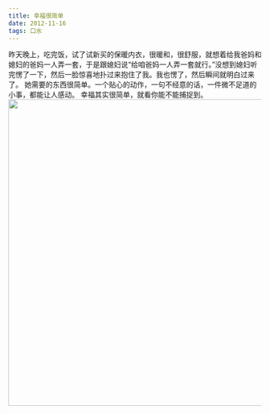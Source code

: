 ```yaml
---
title: 幸福很简单
date: 2012-11-16
tags: 口水
---
```


昨天晚上，吃完饭，试了试新买的保暖内衣，很暖和，很舒服，就想着给我爸妈和媳妇的爸妈一人弄一套，于是跟媳妇说&ldquo;给咱爸妈一人弄一套就行。&rdquo;没想到媳妇听完愣了一下，然后一脸惊喜地扑过来抱住了我。我也愣了，然后瞬间就明白过来了。 她需要的东西很简单。一个贴心的动作，一句不经意的话，一件微不足道的小事，都能让人感动。 幸福其实很简单，就看你能不能捕捉到。<a href="http://images.cy198706.com/Gabby/hold your hands.jpg" target="_blank"><img alt="" src="http://images.cy198706.com/Gabby/hold%20your%20hands.jpg" style="width: 610px;" /></a>
